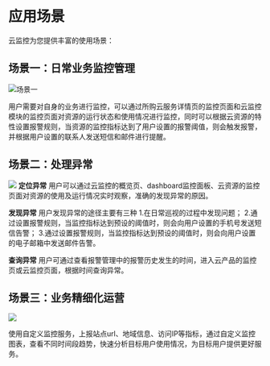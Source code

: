 # 应用场景

云监控为您提供丰富的使用场景：

## 场景一：日常业务监控管理

![场景一](../img/scenario_1.jpg)

用户需要对自身的业务进行监控，可以通过所购云服务详情页的监控页面和云监控模块的监控页面对资源的运行状态和使用情况进行监控，同时可以根据云资源的特性设置报警规则，当资源的监控指标达到了用户设置的报警阈值，则会触发报警，并根据用户设置的联系人发送短信和邮件进行提醒。

## 场景二：处理异常

![](../img/scenario_2.jpg)
**定位异常**
用户可以通过云监控的概览页、dashboard监控面板、云资源的监控页面对资源的使用及运行情况实时观察，准确的发现异常的原因。

**发现异常**
用户发现异常的途径主要有三种
1.在日常巡视的过程中发现问题；
2.通过设置报警规则，当监控指标达到预设的阈值时，则会向用户设置的手机号发送短信告警；
3.通过设置报警规则，当监控指标达到预设的阈值时，则会向用户设置的电子邮箱中发送邮件告警。

**查询异常**
用户可通过查看报警管理中的报警历史发生的时间，进入云产品的监控页或云监控页面，根据时间查询异常。

## 场景三：业务精细化运营

![](../img/scenario_3.jpg)

使用自定义监控服务，上报站点url、地域信息、访问IP等指标，通过自定义监控图表，查看不同时间段趋势，快速分析目标用户使用情况，为目标用户提供更好服务。
